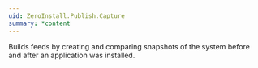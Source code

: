 ```yaml
---
uid: ZeroInstall.Publish.Capture
summary: *content
---
```

Builds feeds by creating and comparing snapshots of the system before and after an application was installed.
